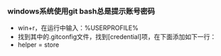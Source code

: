 ### windows系统使用git bash总是提示账号密码

* win+r，在运行中输入：%USERPROFILE%
* 找到其中的.gitconfig文件，找到[credential]项，在下面添加如下一行：
* helper = store
